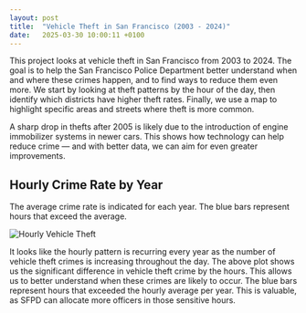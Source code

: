 ```yaml
---
layout: post
title:  "Vehicle Theft in San Francisco (2003 - 2024)"
date:   2025-03-30 10:00:11 +0100
---
```


This project looks at vehicle theft in San Francisco from 2003 to 2024. The goal is to help the San Francisco Police Department better understand when and where these crimes happen, and to find ways to reduce them even more. We start by looking at theft patterns by the hour of the day, then identify which districts have higher theft rates. Finally, we use a map to highlight specific areas and streets where theft is more common.

A sharp drop in thefts after 2005 is likely due to the introduction of engine immobilizer systems in newer cars. This shows how technology can help reduce crime — and with better data, we can aim for even greater improvements.

## Hourly Crime Rate by Year

The average crime rate is indicated for each year. The blue bars represent hours that exceed the average.

![Hourly Vehicle Theft](/assets/assignment2/visual1_hourly_crimes.png)

It looks like the hourly pattern is recurring every year as the number of vehicle theft crimes is increasing throughout the day. The above plot shows us the significant difference in vehicle theft crime by the hours. This allows us to better understand when these crimes are likely to occur. The blue bars represent hours that exceeded the hourly average per year. This is valuable, as SFPD can allocate more officers in those sensitive hours.